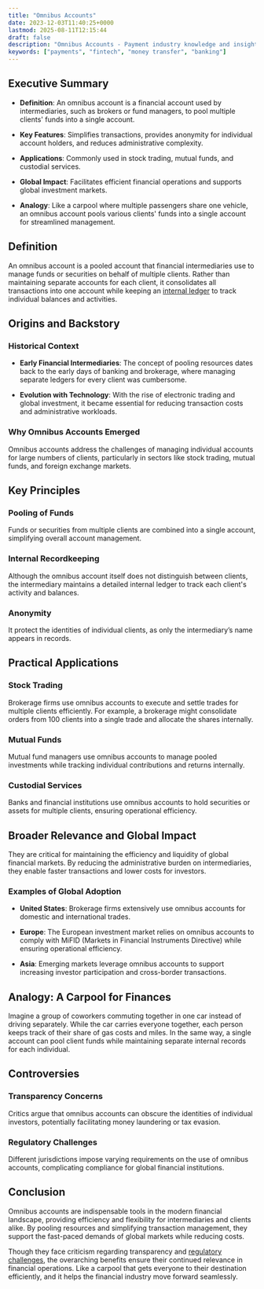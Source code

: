```yaml
---
title: "Omnibus Accounts"
date: 2023-12-03T11:40:25+0000
lastmod: 2025-08-11T12:15:44
draft: false
description: "Omnibus Accounts - Payment industry knowledge and insights"
keywords: ["payments", "fintech", "money transfer", "banking"]
---
```


## Executive Summary

- **Definition**: An omnibus account is a financial account used by intermediaries, such as brokers or fund managers, to pool multiple clients' funds into a single account.

- **Key Features**: Simplifies transactions, provides anonymity for individual account holders, and reduces administrative complexity.

- **Applications**: Commonly used in stock trading, mutual funds, and custodial services.

- **Global Impact**: Facilitates efficient financial operations and supports global investment markets.

- **Analogy**: Like a carpool where multiple passengers share one vehicle, an omnibus account pools various clients' funds into a single account for streamlined management.

## Definition

An omnibus account is a pooled account that financial intermediaries use to manage funds or securities on behalf of multiple clients. Rather than maintaining separate accounts for each client, it consolidates all transactions into one account while keeping an [internal ledger](https://faisalkhanllc.xyz/resources/payments-wiki/l/ledger/) to track individual balances and activities.

## Origins and Backstory

### Historical Context

- **Early Financial Intermediaries**: The concept of pooling resources dates back to the early days of banking and brokerage, where managing separate ledgers for every client was cumbersome.

- **Evolution with Technology**: With the rise of electronic trading and global investment, it became essential for reducing transaction costs and administrative workloads.

### Why Omnibus Accounts Emerged

Omnibus accounts address the challenges of managing individual accounts for large numbers of clients, particularly in sectors like stock trading, mutual funds, and foreign exchange markets.

## Key Principles 

### Pooling of Funds

Funds or securities from multiple clients are combined into a single account, simplifying overall account management.

### Internal Recordkeeping

Although the omnibus account itself does not distinguish between clients, the intermediary maintains a detailed internal ledger to track each client's activity and balances.

### Anonymity

It protect the identities of individual clients, as only the intermediary’s name appears in records.

## Practical Applications 

### Stock Trading

Brokerage firms use omnibus accounts to execute and settle trades for multiple clients efficiently. For example, a brokerage might consolidate orders from 100 clients into a single trade and allocate the shares internally.

### Mutual Funds

Mutual fund managers use omnibus accounts to manage pooled investments while tracking individual contributions and returns internally.

### Custodial Services

Banks and financial institutions use omnibus accounts to hold securities or assets for multiple clients, ensuring operational efficiency.

## Broader Relevance and Global Impact

They are critical for maintaining the efficiency and liquidity of global financial markets. By reducing the administrative burden on intermediaries, they enable faster transactions and lower costs for investors.

### Examples of Global Adoption

- **United States**: Brokerage firms extensively use omnibus accounts for domestic and international trades.

- **Europe**: The European investment market relies on omnibus accounts to comply with MiFID (Markets in Financial Instruments Directive) while ensuring operational efficiency.

- **Asia**: Emerging markets leverage omnibus accounts to support increasing investor participation and cross-border transactions.

## Analogy: A Carpool for Finances

Imagine a group of coworkers commuting together in one car instead of driving separately. While the car carries everyone together, each person keeps track of their share of gas costs and miles. In the same way, a single account can pool client funds while maintaining separate internal records for each individual.

## Controversies

### Transparency Concerns

Critics argue that omnibus accounts can obscure the identities of individual investors, potentially facilitating money laundering or tax evasion.

### Regulatory Challenges

Different jurisdictions impose varying requirements on the use of omnibus accounts, complicating compliance for global financial institutions.

## Conclusion

Omnibus accounts are indispensable tools in the modern financial landscape, providing efficiency and flexibility for intermediaries and clients alike. By pooling resources and simplifying transaction management, they support the fast-paced demands of global markets while reducing costs.

Though they face criticism regarding transparency and [regulatory challenges](https://faisalkhanllc.xyz/resources/payments-wiki/r/regulatory-enforcement/), the overarching benefits ensure their continued relevance in financial operations. Like a carpool that gets everyone to their destination efficiently, and it helps the financial industry move forward seamlessly.